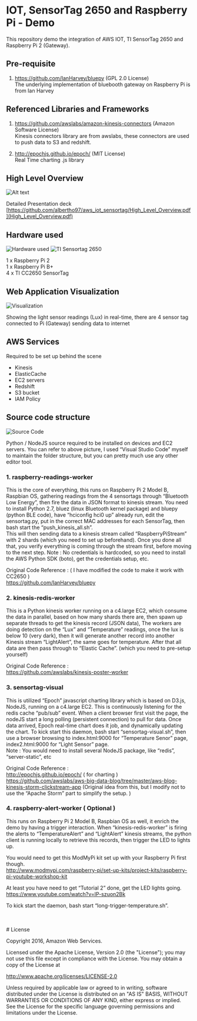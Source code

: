 # IOT, SensorTag 2650 and Raspberry Pi - Demo 
This repository demo the integration of AWS IOT, TI SensorTag 2650 and Raspberry Pi 2 (Gateway).


## Pre-requisite

1. https://github.com/IanHarvey/bluepy (GPL 2.0 License)  
The underlying implementation of bluebooth gateway on Raspberry Pi is from Ian Harvey

## Referenced Libraries and Frameworks

1. https://github.com/awslabs/amazon-kinesis-connectors (Amazon Software License)    
Kinesis connectors library are from awslabs, these connectors are used to push data to S3 and redshift.

2. http://epochjs.github.io/epoch/ (MIT License)  
Real Time charting .js library

## High Level Overview

![Alt text](raw/High_Level_Overview.jpg?raw=true "High Level Overview")

Detailed Presentation deck   
[https://github.com/albertho97/aws_iot_sensortag/High_Level_Overview.pdf](High_Level_Overview.pdf)

## Hardware used

![Hardware used](raw/HardwareUsed.jpg?raw=true "Hardware used") ![TI Sensortag 2650](raw/SensorTagVisual.jpg?raw=true "TI Sensortag 2650")

1 x Raspberry Pi 2  
1 x Raspberry Pi B+  
4 x TI CC2650 SensorTag

## Web Application Visualization

![Visualization](raw/Visualization_2.jpg?raw=true "Visualization")

Showing the light sensor readings (Lux) in real-time, there are 4 sensor tag connected to Pi (Gateway) sending data to internet

## AWS Services

Required to be set up behind the scene
- Kinesis
- ElasticCache
- EC2 servers
- Redshift
- S3 bucket
- IAM Policy

## Source code structure 

![Source Code](raw/SourceCode.png?raw=true "Source Code")

Python / NodeJS source required to be installed on devices and EC2 servers. You can refer to above picture, I used “Visual Studio Code” myself to maintain the folder structure, but you can pretty much use any other editor tool.  

### 1.	raspberry-readings-worker
This is the core of everything, this runs on Raspberry Pi 2 Model B, Raspbian OS, gathering readings from the 4 sensortags through “Bluetooth Low Energy”, then fire the data in JSON format to kinesis stream. You need to install Python 2.7, bluez (linux Bluetooth kernel package) and bluepy (python BLE code), have “hciconfig hci0 up” already run, edit the sensortag.py, put in the correct MAC addresses for each SensorTag, then bash start the “push_kinesis_all.sh”.   
This will then sending data to a kinesis stream called “RaspberryPiStream” with 2 shards (which you need to set up beforehand). Once you done all that, you verify everything is coming through the stream first, before moving to the next step. Note : No credentials is hardcoded, so you need to install the AWS Python SDK (boto), get the credentials setup, etc.   

Original Code Reference : ( I have modified the code to make it work with CC2650 )   
https://github.com/IanHarvey/bluepy

### 2.	kinesis-redis-worker
This is a Python kinesis worker running on a c4.large EC2, which consume the data in parallel, based on how many shards there are, then spawn up separate threads to get the kinesis record (JSON data), The workers are doing detection on the “Lux” and “Temperature” readings, once the lux is below 10 (very dark), then it will generate another record into another Kinesis stream “LightAlert”, the same goes for temperature. After that all data are then pass through to “Elastic Cache”.  (which you need to pre-setup yourself)   

Original Code Reference :   
https://github.com/awslabs/kinesis-poster-worker

### 3. sensortag-visual
This is utilized “Epoch” javascript charting library which is based on D3.js, NodeJS, running on a c4.large EC2. This is continuously listening for the redis cache “pub/sub” event. When a client browser first visit the page, the nodeJS start a long polling (persistent connection) to pull for data. Once data arrived, Epoch real-time chart does it job, and dynamically updating the chart. To kick start this daemon, bash start “sensortag-visual.sh”, then use a browser browsing to index.html:9000 for “Temperature Senor” page, index2.html:9000 for “Light Sensor” page.  
Note : You would need to install several NodeJS package, like “redis”, “server-static”, etc   

Original Code Reference :   
http://epochjs.github.io/epoch/  ( for charting )   
https://github.com/awslabs/aws-big-data-blog/tree/master/aws-blog-kinesis-storm-clickstream-app (Original idea from this, but I modify not to use the “Apache Storm” part to simplify the setup. )  

### 4. raspberry-alert-worker  ( Optional )
This runs on Raspberry Pi 2 Model B, Raspbian OS as well, it enrich the demo by having a trigger interaction. When “kinesis-redis-worker” is firing the alerts to “TemperatureAlert” and “LightAlert” kinesis streams, the python client is running locally to retrieve this records, then trigger the LED to lights up.  

You would need to get this ModMyPi kit set up with your Raspberry Pi first though.  
http://www.modmypi.com/raspberry-pi/set-up-kits/project-kits/raspberry-pi-youtube-workshop-kit  

At least you have need to get “Tutorial 2” done, get the LED lights going.  
https://www.youtube.com/watch?v=IP-szuon2Bk  

To kick start the daemon, bash start “long-trigger-temperature.sh”.  

<br />
<br />
# License

Copyright 2016, Amazon Web Services.

Licensed under the Apache License, Version 2.0 (the "License"); you may not use this file except in compliance with the License.
You may obtain a copy of the License at

http://www.apache.org/licenses/LICENSE-2.0

Unless required by applicable law or agreed to in writing, software distributed under the License is distributed on an "AS IS" BASIS, WITHOUT WARRANTIES OR CONDITIONS OF ANY KIND, either express or implied.  
See the License for the specific language governing permissions and limitations under the License.


